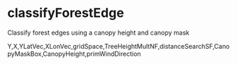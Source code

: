 # classifyForestEdge
Classify forest edges using a canopy height and canopy mask

Y,X,YLatVec,XLonVec,gridSpace,TreeHeightMultNF,distanceSearchSF,CanopyMaskBox,CanopyHeight,primWindDirection

